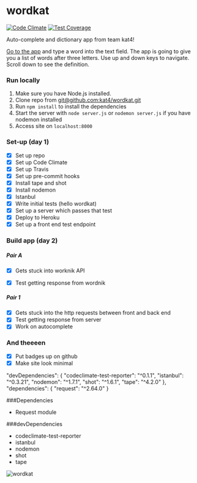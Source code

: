 # wordkat

[![Code Climate](https://codeclimate.com/github/kat4/wordkat/badges/gpa.svg)](https://codeclimate.com/github/kat4/wordkat)
[![Test Coverage](https://codeclimate.com/github/kat4/wordkat/badges/coverage.svg)](https://codeclimate.com/github/kat4/wordkat/coverage)

Auto-complete and dictionary app from team kat4!

[Go to the app](https://wordkat.herokuapp.com/) and type a word into the text field. The app is going to give you a list of words after three letters. Use up and down keys to navigate. Scroll down to see the definition.

### Run locally
1. Make sure you have Node.js installed.
2. Clone repo from [git@github.com:kat4/wordkat.git](git@github.com:kat4/wordkat.git)
3. Run `npm install` to install the dependencies
4. Start the server with `node server.js` or `nodemon server.js` if you have nodemon installed
5. Access site on `localhost:8000`

### Set-up (day 1)

- [X] Set up repo
- [X] Set up Code Climate
- [X] Set up Travis
- [X] Set up pre-commit hooks
- [X] Install tape and shot
- [X] Install nodemon
- [X] Istanbul
- [X] Write initial tests (hello wordkat)
- [X] Set up a server which passes that test
- [X] Deploy to Heroku
- [X] Set up a front end test endpoint

### Build app (day 2)

##### Pair A

- [X] Gets stuck into worknik API
- [X] Test getting response from wordnik


##### Pair 1

- [X] Gets stuck into the http requests between front and back end
- [X] Test getting response from server
- [X] Work on autocomplete

### And theeeen

- [X] Put badges up on github
- [X] Make site look minimal

"devDependencies": {
  "codeclimate-test-reporter": "^0.1.1",
  "istanbul": "^0.3.21",
  "nodemon": "^1.7.1",
  "shot": "^1.6.1",
  "tape": "^4.2.0"
},
"dependencies": {
  "request": "^2.64.0"
}

###Dependencies  

- Request module

###devDependencies

- codeclimate-test-reporter
- istanbul
- nodemon
- shot
- tape

![wordkat](https://cloud.githubusercontent.com/assets/9272148/10267727/daef3a08-6a97-11e5-8921-f55bd9e1bee8.jpeg)
